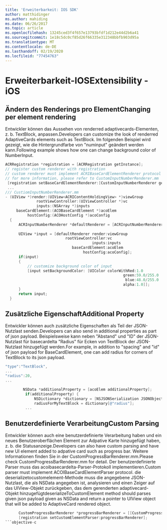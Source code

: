 ```yaml
---
title: 'Erweiterbarkeit: IOS SDK'
author: matthidinger
ms.author: mahiding
ms.date: 06/26/2017
ms.topic: article
ms.openlocfilehash: 13245ced3f4f657e13793bfdf1d212e44d2b6a41
ms.sourcegitcommit: 1e18c5dc0cf85d26f66335e312348bbfb903d95a
ms.translationtype: MT
ms.contentlocale: de-DE
ms.lasthandoff: 02/19/2020
ms.locfileid: "77454763"
---
```

# <a name="extensibility---ios"></a><span data-ttu-id="9da28-102">Erweiterbarkeit-IOS</span><span class="sxs-lookup"><span data-stu-id="9da28-102">Extensibility - iOS</span></span>

## <a name="changing-per-element-rendering"></a><span data-ttu-id="9da28-103">Ändern des Renderings pro Element</span><span class="sxs-lookup"><span data-stu-id="9da28-103">Changing per element rendering</span></span>

<span data-ttu-id="9da28-104">Entwickler können das Aussehen von renderred adaptivecards-Elementen, z. b. TextBlock, anpassen.</span><span class="sxs-lookup"><span data-stu-id="9da28-104">Developers can customize the look of renderred AdaptiveCards elements such as TextBlock.</span></span>
<span data-ttu-id="9da28-105">Im folgenden Beispiel wird gezeigt, wie die Hintergrundfarbe von "numinput" geändert werden kann.</span><span class="sxs-lookup"><span data-stu-id="9da28-105">Following example shows how one can change background color of NumberInput.</span></span>

```objective-c
ACRRegistration *registration = [ACRRegistration getInstance];
// register custom renderer with registration
// custom renderer must implement ACRIBaseCardElementRenderer protocol
// for more information, please refer to CustomInputNumberRenderer.mm
 [registration setBaseCardElementRenderer:[CustomInputNumberRenderer getInstance] cardElementType:ACRNumberInput];
 ...
/// CustiomInputNumberRenderer.mm
- (UIView *)render:(UIView<ACRIContentHoldingView> *)viewGroup
              rootViewController:(UIViewController *)vc
              inputs:(NSArray *)inputs
     baseCardElement:(ACOBaseCardElement *)acoElem
          hostConfig:(ACOHostConfig *)acoConfig
  {
      ACRInputNumberRenderer *defaultRenderer = [ACRInputNumberRenderer getInstance];
 
      UIView *input = [defaultRenderer render:viewGroup
                           rootViewController:vc
                                       inputs:inputs
                              baseCardElement:acoElem
                                   hostConfig:acoConfig];
      if(input)
      {   
          // customize background color of input
          [input setBackgroundColor: [UIColor colorWithRed:1.0
                                                     green:59.0/255.0
                                                      blue:48.0/255.0
                                                     alpha:1.0]];
      }
      return input;
  }
  ```

 ## <a name="additional-property"></a><span data-ttu-id="9da28-106">Zusätzliche Eigenschaft</span><span class="sxs-lookup"><span data-stu-id="9da28-106">Additional Property</span></span>

 <span data-ttu-id="9da28-107">Entwickler können auch zusätzliche Eigenschaften als Teil der JSON-Nutzlast senden.</span><span class="sxs-lookup"><span data-stu-id="9da28-107">Developers can also send in additional properties as part of json payload.</span></span>
<span data-ttu-id="9da28-108">Beispielsweise kann neben "Abstand" und "ID" der JSON-Nutzlast für basecardelta "Radius" für Ecken von TextBlock der JSON-Nutzlast hinzugefügt werden.</span><span class="sxs-lookup"><span data-stu-id="9da28-108">For example, in addition to "spacing" and "id" of json payload for BaseCardElement, one can add radius for corners of TextBlock to its json payload.</span></span>

 ```objective-c
 "type":"TextBlock",
 ...
 "radius":20,
 ...
 ```

 ```objective-c
         NSData *additionalProperty = [acoElem additionalProperty];
          if(additionalProperty) {
              NSDictionary *dictionary = [NSJSONSerialization JSONObjectWithData:additionalProperty options:NSJSONReadingMutableLeaves error:nil];
              radiusForMyTextBlock = dictionary[@"radius"];
          ...
```
 ## <a name="custom-parsing"></a><span data-ttu-id="9da28-109">Benutzerdefinierte Verarbeitung</span><span class="sxs-lookup"><span data-stu-id="9da28-109">Custom Parsing</span></span>

<span data-ttu-id="9da28-110">Entwickler können auch eine benutzerdefinierte Verarbeitung haben und ein neues Benutzeroberflächen Element zur Adpative Karte hinzugefügt haben, z. b. die Statusanzeige.</span><span class="sxs-lookup"><span data-stu-id="9da28-110">Developers can also have custom parsing and have new UI element added to adpative card such as progress bar.</span></span> <span data-ttu-id="9da28-111">Weitere Informationen finden Sie in der CustomProgressBarRenderer.mm.</span><span class="sxs-lookup"><span data-stu-id="9da28-111">Please check CustomProgressBarRenderer.mm for detail.</span></span>
<span data-ttu-id="9da28-112">Der benutzerdefinierte Parser muss das acoibasecardelta-Parser-Protokoll implementieren.</span><span class="sxs-lookup"><span data-stu-id="9da28-112">Custom parser must implement ACOIBaseCardElementParser protocol.</span></span> <span data-ttu-id="9da28-113">die deserializetocustomelement-Methode muss die angegebene JSON-Nutzlast, die als NSData angegeben ist, analysieren und einen Zeiger auf das UIView-Objekt zurückgeben, das dem gerenderten adaptivecard-Objekt hinzugefügt</span><span class="sxs-lookup"><span data-stu-id="9da28-113">deserializeToCustomElement method should parses given json payload given as NSData and return a pointer to UIView object that will be added to AdaptiveCard rendered object.</span></span>

```objective-c
      CustomProgressBarRenderer *progressBarRenderer = [[CustomProgressBarRenderer alloc] init];
      [registration setCustomElementParser:progressBarRenderer];
```objective-c